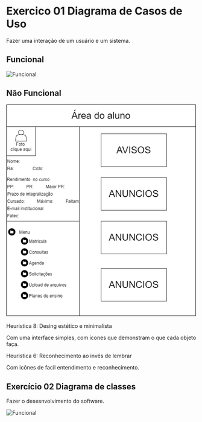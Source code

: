 # Exercico 01 Diagrama de Casos de Uso

Fazer uma interação de um usuário e um sistema.

## Funcional

![Funcional](https://github.com/Gabriel-Coutinho0/BERTOTI/blob/main/Engenharia%201/Exerc%C3%ADcio%201.drawio.png?raw=true)

## Não Funcional

![Não funcional](https://github.com/Gabriel-Coutinho0/BERTOTI/blob/main/Engenharia%201/Untitled%20Diagram.drawio.png?raw=true)

Heuristica 8: Desing estético e minimalista

Com uma interface simples, com ícones que demonstram o que cada objeto faça.

Heuristica 6: Reconhecimento ao invés de lembrar

Com icônes de facil entendimento e reconhecimento.

## Exercício 02 Diagrama de classes 

Fazer o desesnvolvimento do software.

![Funcional](https://github.com/Gabriel-Coutinho0/BERTOTI/blob/main/Engenharia%201/exerc%C3%ADcio%2002.drawio.png?raw=true)
